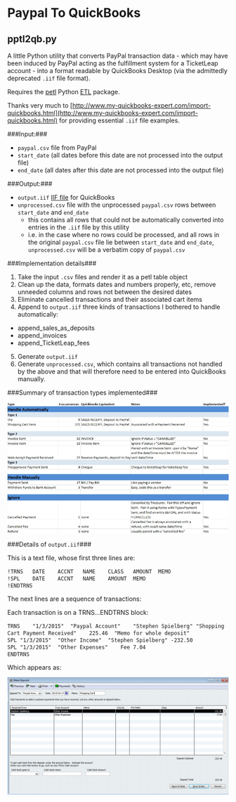 # Paypal To QuickBooks
## pptl2qb.py

A little Python utility that converts PayPal transaction data - which may have been induced by PayPal acting as the fulfillment system for a TicketLeap account - into a format readable by QuickBooks Desktop (via the admittedly deprecated `.iif` file format).

Requires the [petl](https://pypi.python.org/pypi/petl) Python [ETL](http://en.wikipedia.org/wiki/Extract,_transform,_load) package.

Thanks very much to [http://www.my-quickbooks-expert.com/import-quickbooks.html](http://www.my-quickbooks-expert.com/import-quickbooks.html) for providing essential `.iif` file examples.

###Input:###

- `paypal.csv` file from PayPal
- `start_date`    (all dates before this date are not processed into the output file)
- `end_date`      (all dates after this date are not processed into the output file)

###Output:###

- `output.iif` [IIF file](http://www.my-quickbooks-expert.com/import-quickbooks.html) for QuickBooks
- `unprocessed.csv` file with the unprocessed `paypal.csv` rows between `start_date` and `end_date`
  - this contains all rows that could not be automatically converted into entries in the `.iif` file by this utility
  - i.e. in the case where no rows could be processed, and all rows in the original `paypal.csv` file lie between `start_date` and `end_date`, `unprocessed.csv` will be a verbatim copy of `paypal.csv`

###Implementation details###
1. Take the input `.csv` files and render it as a petl table object
2. Clean up the data, formats dates and numbers properly, etc, remove unneeded columns and rows not between the desired dates
3. Eliminate cancelled transactions and their associated cart items
4. Append to `output.iif` three kinds of transactions I bothered to handle automatically:
  - append_sales_as_deposits
  - append_invoices
  - append_TicketLeap_fees
5. Generate `output.iif`
6. Generate `unprocessed.csv`, which contains all transactions not handled by the above and that will therefore need to be entered into QuickBooks manually.


###Summary of transaction types implemented###

![](https://github.com/MichaelCurrie/TicketLeapToQuickBooks/blob/master/documentation/transaction%20types.jpeg)


###Details of `output.iif`###

This is a text file, whose first three lines are:

```
!TRNS	DATE	ACCNT	NAME	CLASS	AMOUNT	MEMO
!SPL	DATE	ACCNT	NAME	AMOUNT	MEMO
!ENDTRNS
```

The next lines are a sequence of transactions:

Each transaction is on a TRNS...ENDTRNS block:
```
TRNS	"1/3/2015"	"Paypal Account"	"Stephen Spielberg"	"Shopping Cart Payment Received"	225.46	"Memo for whole deposit"	
SPL	"1/3/2015"	"Other Income"	"Stephen Spielberg"	-232.50
SPL	"1/3/2015"	"Other Expenses"	Fee	7.04
ENDTRNS
```
Which appears as:

![](https://github.com/MichaelCurrie/TicketLeapToQuickBooks/blob/master/documentation/deposit.jpeg)

